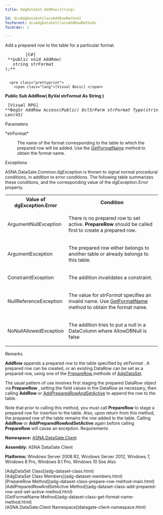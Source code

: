 ```yaml
---
title: AdgDataSet.AddRow(string)

Id: dcsAdgDataSetClassAddRowMethod2
TocParent: dcsAdgDataSetClassAddRowMethods
TocOrder: 1

---
```


Add a prepared row to the table for a particular format.
<pre class="prettyprint">
        <span class="lang">[C#]</span>
 **public void AddRow(
   string strFormat
);** 
      </pre>
      <pre class="prettyprint">
        <span class="lang">[Visual Basic] </span>
 **Public Sub AddRow(
   ByVal strFormat As String
)** 
      </pre>
      <pre class="prettyprint">
        <span class="lang">[Visual RPG]</span>
 **BegSr AddRow Access(*Public)
   DclSrParm strFormat Type(*string) Len(45)** 
      </pre>

Parameters

<dl>
        <dt>
 *strFormat* 
        </dt>
        <dd>

The name of the format corresponding to the table to which the prepared row will be added. Use the [GetFormatName](adg-dataset-class-get-format-name-method.html) method to obtain the format name.
</dd>
</dl>

Exceptions

ASNA.DataGate.Common.dgException is thrown to signal normal procedural conditions, in addition to error conditions. The following table summarizes these conditions, and the corresponding value of the dgException.Error property.
<br />

<table class="dtTABLE" id="Table5" x-use-null-cells="x-use-null-cells" style="border-spacing: 0px;     x-cell-content-align: Top" cellspacing="0">
          <col span="1" style="FONT-WEIGHT: bold; WIDTH: 20%" />
          <col span="1" style="WIDTH: 70%" />
          <tr>
            <th colspan="1" rowspan="1">
							Value of dgException.Error
						</th>
            <th colspan="1" rowspan="1">
							Condition
						</th>
          </tr>
          <tr>
            <td colspan="1" rowspan="1">

ArgumentNullException 
</td>
            <td colspan="1" rowspan="1">

There is no prepared row to set active. **PrepareRow** should be called first to create a prepared row. 
</td>
          </tr>
          <tr>
            <td colspan="1" rowspan="1">

ArgumentException 
</td>
            <td colspan="1" rowspan="1">

The prepared row either belongs to another table or already belongs to this table. 
</td>
          </tr>
          <tr>
            <td colspan="1" rowspan="1">

ConstraintException 
</td>
            <td colspan="1" rowspan="1">

The addition invalidates a constraint. 
</td>
          </tr>
          <tr>
            <td colspan="1" rowspan="1">

NullReferenceException 
</td>
            <td colspan="1" rowspan="1">

The value for *strFormat* specifies an invalid name. Use [ GetFormatName](adg-dataset-class-get-format-name-method.html) method to obtain the format name. 
</td>
          </tr>
          <tr>
            <td colspan="1" rowspan="1">

NoNullAllowedException 
</td>
            <td colspan="1" rowspan="1">

The addition tries to put a null in a DataColumn where AllowDBNull is false 
</td>
          </tr>
</table>

Remarks

**AddRow** appends a prepared row to the table specified by *strFormat* . A prepared row can be created, or an existing DataRow can be set as a prepared row, using one of the [PrepareRow ](adg-dataset-class-prepare-row-method-main.html)methods of [AdgDataSet](adg-dataset-class.html).

The usual pattern of use involves first staging the prepared DataRow object via **PrepareRow** , setting the field values in the DataRow as necessary, then calling **AddRow** or [ AddPreparedRowAndSetActive](adg-dataset-class-add-prepared-row-and-set-active-method.html) to append the row to the table.

Note that prior to calling this method, you must call **PrepareRow** to stage a prepared row for insertion to the table. Also, upon return from this method, the prepared row of the table remains the row added to the table. Calling **AddRow** or **AddPreparedRowAndSetActive** again before calling **PrepareRow** will cause an exception.
Requirements

**Namespace:** [ASNA.DataGate.Client](datagate-client-namespace.html) 

**Assembly:** ASNA DataGate Client

**Platforms:** Windows Server 2008 R2, Windows Server 2012, Windows 7, Windows 8 Pro, Windows 8.1 Pro, Windows 10
See Also

<dl />
      [AdgDataSet Class](adg-dataset-class.html)
      <br />
      [AdgDataSet Class Members](adg-dataset-members.html)
      <br />
      [PrepareRow Method](adg-dataset-class-prepare-row-method-main.html)
      <br />
      [AddPreparedRowAndSetActive 
					Method](adg-dataset-class-add-prepared-row-and-set-active-method.html)
      <br />
      [GetFormatName Method](adg-dataset-class-get-format-name-method.html)
      <br />
      [ASNA.DataGate.Client Namespace](datagate-client-namespace.html)

